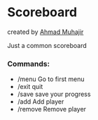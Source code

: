 # Scoreboard
created by [Ahmad Muhajir](https://www.linkedin.com/in/ahmad-muhajir-syamlan/)

Just a common scoreboard

### Commands:
- /menu		Go to first menu
- /exit		quit
- /save		save your progress
- /add      Add player
- /remove   Remove player